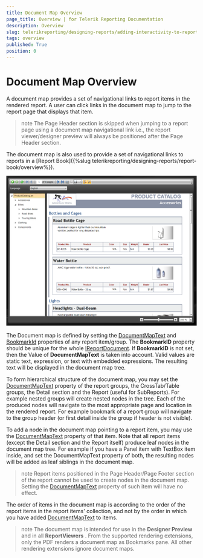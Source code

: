 ```yaml
---
title: Document Map Overview
page_title: Overview | for Telerik Reporting Documentation
description: Overview
slug: telerikreporting/designing-reports/adding-interactivity-to-reports/document-map/overview
tags: overview
published: True
position: 0
---
```


# Document Map Overview



A document map provides a set of navigational links to report items in the rendered report. A user can         click links in the document map to jump to the report page that displays that item.       

>note The Page Header section is skipped when jumping to a report page using a document map navigational link i.e.,             the report viewer/designer preview will always be positioned after the Page Header section.           


The document map is also used to provide a set of navigational links to reports in a [Report Book]({%slug telerikreporting/designing-reports/report-book/overview%}).       

  

  ![](images/SilverlightViewer1.png)

The Document map is defined by setting the [DocumentMapText](/reporting/api/Telerik.Reporting.ReportItemBase#Telerik_Reporting_ReportItemBase_DocumentMapText) and      		[BookmarkId](/reporting/api/Telerik.Reporting.ReportItemBase#Telerik_Reporting_ReportItemBase_BookmarkId) properties of any report item/group. The __BookmarkID__     	property should be unique for the whole [IReportDocument](/reporting/api/Telerik.Reporting.IReportDocument). If __BookmarkID__ is not set,      	then the Value of __DocumentMapText__ is taken into account. Valid values are static text, expression, or text with embedded expressions.      	The resulting text will be displayed in the document map tree. 		

To form hierarchical structure of the document map, you may set the [DocumentMapText](/reporting/api/Telerik.Reporting.ReportItemBase#Telerik_Reporting_ReportItemBase_DocumentMapText) property of the report groups, the      	CrossTab/Table groups, the Detail section and the Report (useful for SubReports). For example nested groups will      	create nested nodes in the tree. Each of the produced nodes will navigate to the most appropriate page and location      	in the rendered report. For example bookmark of a report group will navigate to the group header (or first detail      	inside the group if header is not visible).

To add a node in the document map pointing to a report item, you may use the [DocumentMapText](/reporting/api/Telerik.Reporting.ReportItemBase#Telerik_Reporting_ReportItemBase_DocumentMapText) property of that item. Note      	that all report items (except the Detail section and the Report itself) produce leaf nodes in the document map tree.      	For example if you have a Panel item with TextBox item inside, and set the DocumentMapText property of both, the resulting      	nodes will be added as leaf siblings in the document map.

>note Report items positioned in the Page Header/Page Footer section of the report cannot be used to create nodes in the document map.           Setting the [DocumentMapText](/reporting/api/Telerik.Reporting.ReportItemBase#Telerik_Reporting_ReportItemBase_DocumentMapText) property of such item will have no effect.       


The order of items in the document map is according to the order of the report items in the report items' collection, and not      	by the order in which you have added [DocumentMapText](/reporting/api/Telerik.Reporting.ReportItemBase#Telerik_Reporting_ReportItemBase_DocumentMapText) to items.

>note The document map is intended for use in the  __Designer Preview__  and in all  __ReportViewers__ . From the supported  	rendering extensions, only the PDF renders a document map as Bookmarks pane. All other rendering extensions ignore document maps.  

